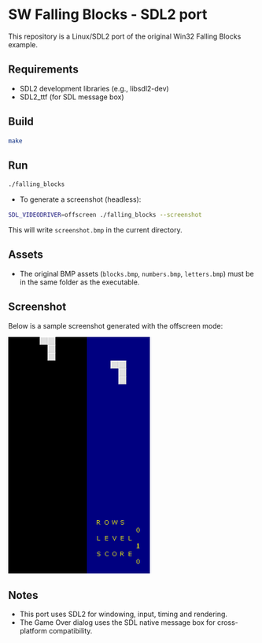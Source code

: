 # SW Falling Blocks - SDL2 port

This repository is a Linux/SDL2 port of the original Win32 Falling Blocks example.

## Requirements

- SDL2 development libraries (e.g., libsdl2-dev)
- SDL2_ttf (for SDL message box)

## Build

```bash
make
```

## Run

```bash
./falling_blocks
```

- To generate a screenshot (headless):

```bash
SDL_VIDEODRIVER=offscreen ./falling_blocks --screenshot
```

This will write `screenshot.bmp` in the current directory.

## Assets

- The original BMP assets (`blocks.bmp`, `numbers.bmp`, `letters.bmp`) must be in the same folder as the executable.

## Screenshot

Below is a sample screenshot generated with the offscreen mode:

![screenshot](screenshot.bmp)

## Notes

- This port uses SDL2 for windowing, input, timing and rendering.
- The Game Over dialog uses the SDL native message box for cross-platform compatibility.
